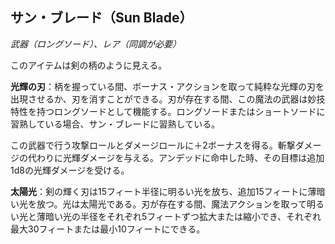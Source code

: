 ## サン・ブレード（Sun Blade）
*武器（ロングソード）、レア（同調が必要）*

このアイテムは剣の柄のように見える。

**光輝の刃**：柄を握っている間、ボーナス・アクションを取って純粋な光輝の刃を出現させるか、刃を消すことができる。刃が存在する間、この魔法の武器は妙技特性を持つロングソードとして機能する。ロングソードまたはショートソードに習熟している場合、サン・ブレードに習熟している。

この武器で行う攻撃ロールとダメージロールに＋2ボーナスを得る。斬撃ダメージの代わりに光輝ダメージを与える。アンデッドに命中した時、その目標は追加1d8の光輝ダメージを受ける。

**太陽光**：剣の輝く刃は15フィート半径に明るい光を放ち、追加15フィートに薄暗い光を放つ。光は太陽光である。刃が存在する間、魔法アクションを取って明るい光と薄暗い光の半径をそれぞれ5フィートずつ拡大または縮小でき、それぞれ最大30フィートまたは最小10フィートにできる。
